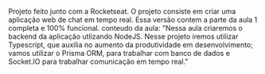 Projeto feito junto com a Rocketseat.
O projeto consiste em criar uma aplicação web de chat em tempo real.
Essa versão contem a parte da aula 1 completa e 100% funcional.
conteudo da aula:
"Nessa aula criaremos o backend da aplicação utlizando NodeJS. Nesse projeto iremos utilizar Typescript, que auxilia no aumento da produtividade em desenvolvimento; vamos utilizar o Prisma ORM, para trabalhar com banco de dados e Socket.IO para trabalhar comunicação em tempo real."
